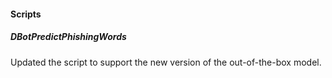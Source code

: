 
#### Scripts
##### DBotPredictPhishingWords
Updated the script to support the new version of the out-of-the-box model.

